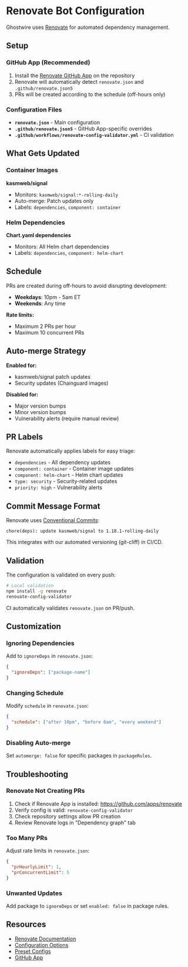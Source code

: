 # Renovate Bot Configuration

Ghostwire uses [Renovate](https://docs.renovatebot.com/) for automated dependency management.

## Setup

### GitHub App (Recommended)

1. Install the [Renovate GitHub App](https://github.com/apps/renovate) on the repository
2. Renovate will automatically detect `renovate.json` and `.github/renovate.json5`
3. PRs will be created according to the schedule (off-hours only)

### Configuration Files

- **`renovate.json`** - Main configuration
- **`.github/renovate.json5`** - GitHub App-specific overrides
- **`.github/workflows/renovate-config-validator.yml`** - CI validation

## What Gets Updated

### Container Images

**kasmweb/signal**
- Monitors: `kasmweb/signal:*-rolling-daily`
- Auto-merge: Patch updates only
- Labels: `dependencies`, `component: container`

### Helm Dependencies

**Chart.yaml dependencies**
- Monitors: All Helm chart dependencies
- Labels: `dependencies`, `component: helm-chart`

## Schedule

PRs are created during off-hours to avoid disrupting development:

- **Weekdays**: 10pm - 5am ET
- **Weekends**: Any time

**Rate limits:**
- Maximum 2 PRs per hour
- Maximum 10 concurrent PRs

## Auto-merge Strategy

**Enabled for:**
- kasmweb/signal patch updates
- Security updates (Chainguard images)

**Disabled for:**
- Major version bumps
- Minor version bumps
- Vulnerability alerts (require manual review)

## PR Labels

Renovate automatically applies labels for easy triage:

- `dependencies` - All dependency updates
- `component: container` - Container image updates
- `component: helm-chart` - Helm chart updates
- `type: security` - Security-related updates
- `priority: high` - Vulnerability alerts

## Commit Message Format

Renovate uses [Conventional Commits](https://www.conventionalcommits.org/):

```
chore(deps): update kasmweb/signal to 1.18.1-rolling-daily
```

This integrates with our automated versioning (git-cliff) in CI/CD.

## Validation

The configuration is validated on every push:

```bash
# Local validation
npm install -g renovate
renovate-config-validator
```

CI automatically validates `renovate.json` on PR/push.

## Customization

### Ignoring Dependencies

Add to `ignoreDeps` in `renovate.json`:

```json
{
  "ignoreDeps": ["package-name"]
}
```

### Changing Schedule

Modify `schedule` in `renovate.json`:

```json
{
  "schedule": ["after 10pm", "before 6am", "every weekend"]
}
```

### Disabling Auto-merge

Set `automerge: false` for specific packages in `packageRules`.

## Troubleshooting

### Renovate Not Creating PRs

1. Check if Renovate App is installed: https://github.com/apps/renovate
2. Verify config is valid: `renovate-config-validator`
3. Check repository settings allow PR creation
4. Review Renovate logs in "Dependency graph" tab

### Too Many PRs

Adjust rate limits in `renovate.json`:

```json
{
  "prHourlyLimit": 1,
  "prConcurrentLimit": 5
}
```

### Unwanted Updates

Add package to `ignoreDeps` or set `enabled: false` in package rules.

## Resources

- [Renovate Documentation](https://docs.renovatebot.com/)
- [Configuration Options](https://docs.renovatebot.com/configuration-options/)
- [Preset Configs](https://docs.renovatebot.com/presets/)
- [GitHub App](https://github.com/apps/renovate)

